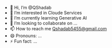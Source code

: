 - 👋 Hi, I’m @QShadab
- 👀 I’m interested in Cloude Services
- 🌱 I’m currently learning Generative AI
- 💞️ I’m looking to collaborate on ...
- 📫 How to reach me Qshadab5455@gmail.com
- 😄 Pronouns: ...
- ⚡ Fun fact: ...

<!---
QShadab/QShadab is a ✨ special ✨ repository because its `README.md` (this file) appears on your GitHub profile.
You can click the Preview link to take a look at your changes.
--->
